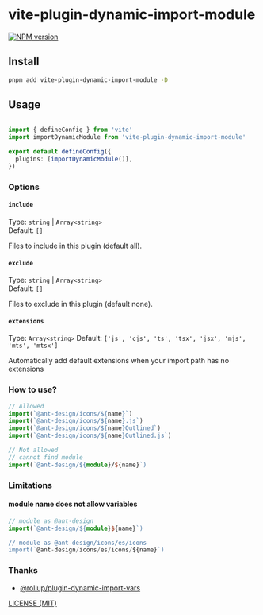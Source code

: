 # vite-plugin-dynamic-import-module

[![NPM version](https://img.shields.io/npm/v/vite-plugin-dynamic-import-module.svg)](https://npmjs.org/package/vite-plugin-dynamic-import-module)

## Install

```bash
pnpm add vite-plugin-dynamic-import-module -D
```

## Usage

```typescript

import { defineConfig } from 'vite'
import importDynamicModule from 'vite-plugin-dynamic-import-module'

export default defineConfig({
  plugins: [importDynamicModule()],
})

```


### Options

#### `include`

Type: `string` | `Array<string>`<br>
Default: `[]`

Files to include in this plugin (default all).

#### `exclude`

Type: `string` | `Array<string>`<br>
Default: `[]`

Files to exclude in this plugin (default none).


#### `extensions`

Type: `Array<string>`
Default: `['js', 'cjs', 'ts', 'tsx', 'jsx', 'mjs', 'mts', 'mtsx']`

Automatically add default extensions when your import path has no extensions

### How to use?

```typescript
// Allowed
import(`@ant-design/icons/${name}`)
import(`@ant-design/icons/${name}.js`)
import(`@ant-design/icons/${name}Outlined`)
import(`@ant-design/icons/${name}Outlined.js`)

// Not allowed
// cannot find module
import(`@ant-design/${module}/${name}`)
```

### Limitations

#### module name does not allow variables

```typescript
// module as @ant-design
import(`@ant-design/${module}${name}`)

// module as @ant-design/icons/es/icons
import(`@ant-design/icons/es/icons/${name}`)
```

### Thanks

- [@rollup/plugin-dynamic-import-vars](https://github.com/rollup/plugins/tree/master/packages/dynamic-import-vars)

[LICENSE (MIT)](/LICENSE)
